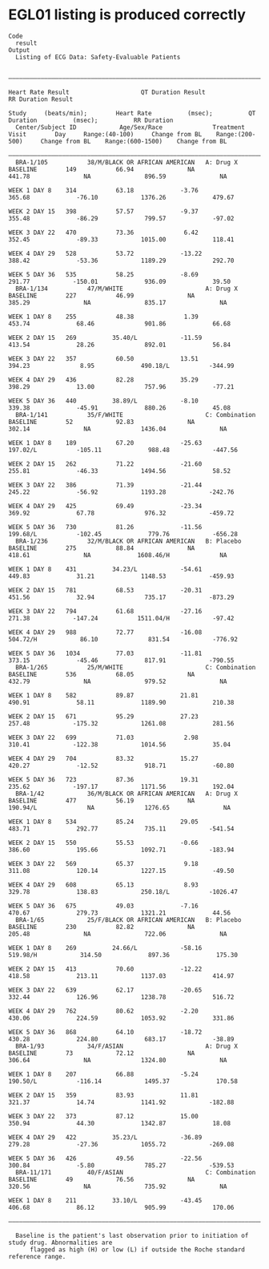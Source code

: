 # EGL01 listing is produced correctly

    Code
      result
    Output
      Listing of ECG Data: Safety-Evaluable Patients
      
      ————————————————————————————————————————————————————————————————————————————————————————————————————————————————————————————————————————————————————————————————————————————————————————————————————————————
                                                                                                    Heart Rate Result                    QT Duration Result                    RR Duration Result                 
                                                                                            Study     (beats/min);        Heart Rate          (msec);          QT Duration          (msec);          RR Duration  
      Center/Subject ID            Age/Sex/Race              Treatment          Visit        Day     Range:(40-100)     Change from BL    Range:(200-500)     Change from BL    Range:(600-1500)    Change from BL
      ————————————————————————————————————————————————————————————————————————————————————————————————————————————————————————————————————————————————————————————————————————————————————————————————————————————
      BRA-1/105           38/M/BLACK OR AFRICAN AMERICAN   A: Drug X        BASELINE        149           66.94               NA               441.78               NA               896.59               NA      
                                                                            WEEK 1 DAY 8    314           63.18             -3.76              365.68             -76.10            1376.26             479.67    
                                                                            WEEK 2 DAY 15   398           57.57             -9.37              355.48             -86.29             799.57             -97.02    
                                                                            WEEK 3 DAY 22   470           73.36              6.42              352.45             -89.33            1015.00             118.41    
                                                                            WEEK 4 DAY 29   528           53.72             -13.22             388.42             -53.36            1189.29             292.70    
                                                                            WEEK 5 DAY 36   535           58.25             -8.69              291.77            -150.01             936.09             39.50     
      BRA-1/134           47/M/WHITE                       A: Drug X        BASELINE        227           46.99               NA               385.29               NA               835.17               NA      
                                                                            WEEK 1 DAY 8    255           48.38              1.39              453.74             68.46              901.86             66.68     
                                                                            WEEK 2 DAY 15   269          35.40/L            -11.59             413.54             28.26              892.01             56.84     
                                                                            WEEK 3 DAY 22   357           60.50             13.51              394.23              8.95             490.18/L           -344.99    
                                                                            WEEK 4 DAY 29   436           82.28             35.29              398.29             13.00              757.96             -77.21    
                                                                            WEEK 5 DAY 36   440          38.89/L            -8.10              339.38             -45.91             880.26             45.08     
      BRA-1/141           35/F/WHITE                       C: Combination   BASELINE        52            92.83               NA               302.14               NA              1436.04               NA      
                                                                            WEEK 1 DAY 8    189           67.20             -25.63            197.02/L           -105.11             988.48            -447.56    
                                                                            WEEK 2 DAY 15   262           71.22             -21.60             255.81             -46.33            1494.56             58.52     
                                                                            WEEK 3 DAY 22   386           71.39             -21.44             245.22             -56.92            1193.28            -242.76    
                                                                            WEEK 4 DAY 29   425           69.49             -23.34             369.92             67.78              976.32            -459.72    
                                                                            WEEK 5 DAY 36   730           81.26             -11.56            199.68/L           -102.45             779.76            -656.28    
      BRA-1/236           32/M/BLACK OR AFRICAN AMERICAN   B: Placebo       BASELINE        275           88.84               NA               418.61               NA             1608.46/H              NA      
                                                                            WEEK 1 DAY 8    431          34.23/L            -54.61             449.83             31.21             1148.53            -459.93    
                                                                            WEEK 2 DAY 15   781           68.53             -20.31             451.56             32.94              735.17            -873.29    
                                                                            WEEK 3 DAY 22   794           61.68             -27.16             271.38            -147.24           1511.04/H            -97.42    
                                                                            WEEK 4 DAY 29   988           72.77             -16.08            504.72/H            86.10              831.54            -776.92    
                                                                            WEEK 5 DAY 36   1034          77.03             -11.81             373.15             -45.46             817.91            -790.55    
      BRA-1/265           25/M/WHITE                       C: Combination   BASELINE        536           68.05               NA               432.79               NA               979.52               NA      
                                                                            WEEK 1 DAY 8    582           89.87             21.81              490.91             58.11             1189.90             210.38    
                                                                            WEEK 2 DAY 15   671           95.29             27.23              257.48            -175.32            1261.08             281.56    
                                                                            WEEK 3 DAY 22   699           71.03              2.98              310.41            -122.38            1014.56             35.04     
                                                                            WEEK 4 DAY 29   704           83.32             15.27              420.27             -12.52             918.71             -60.80    
                                                                            WEEK 5 DAY 36   723           87.36             19.31              235.62            -197.17            1171.56             192.04    
      BRA-1/42            36/M/BLACK OR AFRICAN AMERICAN   A: Drug X        BASELINE        477           56.19               NA              190.94/L              NA              1276.65               NA      
                                                                            WEEK 1 DAY 8    534           85.24             29.05              483.71             292.77             735.11            -541.54    
                                                                            WEEK 2 DAY 15   550           55.53             -0.66              386.60             195.66            1092.71            -183.94    
                                                                            WEEK 3 DAY 22   569           65.37              9.18              311.08             120.14            1227.15             -49.50    
                                                                            WEEK 4 DAY 29   608           65.13              8.93              329.78             138.83            250.18/L           -1026.47   
                                                                            WEEK 5 DAY 36   675           49.03             -7.16              470.67             279.73            1321.21             44.56     
      BRA-1/65            25/F/BLACK OR AFRICAN AMERICAN   B: Placebo       BASELINE        230           82.82               NA               205.48               NA               722.06               NA      
                                                                            WEEK 1 DAY 8    269          24.66/L            -58.16            519.98/H            314.50             897.36             175.30    
                                                                            WEEK 2 DAY 15   413           70.60             -12.22             418.58             213.11            1137.03             414.97    
                                                                            WEEK 3 DAY 22   639           62.17             -20.65             332.44             126.96            1238.78             516.72    
                                                                            WEEK 4 DAY 29   762           80.62             -2.20              430.06             224.59            1053.92             331.86    
                                                                            WEEK 5 DAY 36   868           64.10             -18.72             430.28             224.80             683.17             -38.89    
      BRA-1/93            34/F/ASIAN                       A: Drug X        BASELINE        73            72.12               NA               306.64               NA              1324.80               NA      
                                                                            WEEK 1 DAY 8    207           66.88             -5.24             190.50/L           -116.14            1495.37             170.58    
                                                                            WEEK 2 DAY 15   359           83.93             11.81              321.37             14.74             1141.92            -182.88    
                                                                            WEEK 3 DAY 22   373           87.12             15.00              350.94             44.30             1342.87             18.08     
                                                                            WEEK 4 DAY 29   422          35.23/L            -36.89             279.28             -27.36            1055.72            -269.08    
                                                                            WEEK 5 DAY 36   426           49.56             -22.56             300.84             -5.80              785.27            -539.53    
      BRA-11/171          40/F/ASIAN                       C: Combination   BASELINE        49            76.56               NA               320.56               NA               735.92               NA      
                                                                            WEEK 1 DAY 8    211          33.10/L            -43.45             406.68             86.12              905.99             170.06    
      ————————————————————————————————————————————————————————————————————————————————————————————————————————————————————————————————————————————————————————————————————————————————————————————————————————————
      
      Baseline is the patient's last observation prior to initiation of study drug. Abnormalities are
          flagged as high (H) or low (L) if outside the Roche standard reference range.

